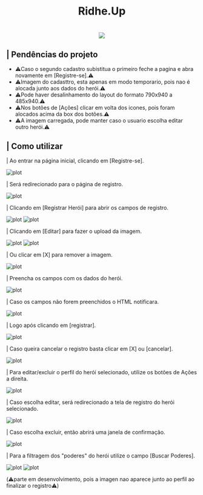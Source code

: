 <h1 align="center">Ridhe.Up</h1>

<h1 align="center"><img src="https://github.com/MichelBNasc/Ridhe.Up/blob/main/img/icons/LOGO.png"></h1>

## | Pendências do projeto

+ ⚠️Caso o segundo cadastro subistitua o primeiro feche a pagina e abra novamente em [Registre-se].⚠️
+ ⚠️Imagem do cadasttro, esta apenas em modo temporario, pois nao é alocada junto aos dados do herói.⚠️
+ ⚠️Pode haver desalinhamento do layout do formato 790x940 a 485x940.⚠️
+ ⚠️Nos botões de [Ações] clicar em volta dos icones, pois foram alocados acima da box dos botões.⚠️
+ ⚠️A imagem carregada, pode manter caso o usuario escolha editar outro herói.⚠️

## | Como utilizar

<p> | Ao entrar na página inicial, clicando em [Registre-se].</p>

![plot](https://github.com/MichelBNasc/Ridhe.Up/blob/main/img/telas/1como_utilizar.jpg)

<p> | Será redirecionado para o página de registro.</p>

![plot](https://github.com/MichelBNasc/Ridhe.Up/blob/main/img/telas/registro_home.jpeg)

<p> | Clicando em [Registrar Herói] para abrir os campos de registro.</p>

![plot](https://github.com/MichelBNasc/Ridhe.Up/blob/main/img/telas/2como_utilizar.jpg)
![plot](https://github.com/MichelBNasc/Ridhe.Up/blob/main/img/telas/registro_registrando_heroi.jpeg)

<p> | Clicando em [Editar] para fazer o upload da imagem.</p>

![plot](https://github.com/MichelBNasc/Ridhe.Up/blob/main/img/telas/3como_utilizar.jpg)
![plot](https://github.com/MichelBNasc/Ridhe.Up/blob/main/img/telas/registro_upando_imagem.jpeg)

<p> | Ou clicar em [X] para remover a imagem.</p>

![plot](https://github.com/MichelBNasc/Ridhe.Up/blob/main/img/telas/4como_utilizar.jpg)

<p> | Preencha os campos com os dados do herói.</p>

![plot](https://github.com/MichelBNasc/Ridhe.Up/blob/main/img/telas/registro_campos_vazios.jpeg)

<p> | Caso os campos não forem preenchidos o HTML notificara.</p>

![plot](https://github.com/MichelBNasc/Ridhe.Up/blob/main/img/telas/registro_preencher_campos.jpeg)

<p> | Logo após clicando em [registrar].</p>

![plot](https://github.com/MichelBNasc/Ridhe.Up/blob/main/img/telas/5como_utilizar.jpg)

<p> | Caso queira cancelar o registro basta clicar em [X] ou [cancelar].</p>
  
![plot](https://github.com/MichelBNasc/Ridhe.Up/blob/main/img/telas/6como_utilizar.jpg)

<p> | Para editar/excluir o perfil do herói selecionado, utilize os botões de Ações a direita.</p>

![plot](https://github.com/MichelBNasc/Ridhe.Up/blob/main/img/telas/7como_utilizar.jpg)

<p> | Caso escolha editar, será redirecionado a tela de registro do herói selecionado.</p>

![plot](https://github.com/MichelBNasc/Ridhe.Up/blob/main/img/telas/registro_editando%20heroi.jpeg)

<p> | Caso escolha excluir, então abrirá uma janela de confirmação.</p>

![plot](https://github.com/MichelBNasc/Ridhe.Up/blob/main/img/telas/registro_editando%20heroi.jpeg)

<p> | Para a filtragem dos "poderes" do herói utilize o campo [Buscar Poderes].</p>

![plot](https://github.com/MichelBNasc/Ridhe.Up/blob/main/img/telas/8como_utilizar.jpg)
![plot](https://github.com/MichelBNasc/Ridhe.Up/blob/main/img/telas/registro_buscar.jpeg)



(⚠️parte em desenvolvimento, pois a imagen nao aparece junto ao perfil ao finalizar o registro⚠️)

